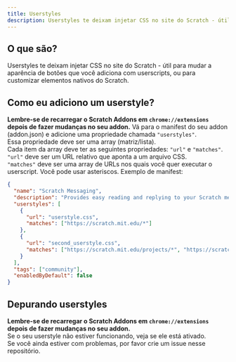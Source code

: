 ```yaml
---
title: Userstyles
description: Userstyles te deixam injetar CSS no site do Scratch - útil para mudar a aparência de botões que você adiciona com userscripts, ou para customizar elementos nativos do Scratch.
---
```

## O que são?
Userstyles te deixam injetar CSS no site do Scratch - útil para mudar a aparência de botões que você adiciona com userscripts, ou para customizar elementos nativos do Scratch.

## Como eu adiciono um userstyle?
**Lembre-se de recarregar o Scratch Addons em `chrome://extensions` depois de fazer mudanças no seu addon.**
Vá para o manifest do seu addon (addon.json) e adicione uma propriedade chamada `"userstyles"`.  
Essa propriedade deve ser uma array (matriz/lista).  
Cada item da array deve ter as seguintes propriedades: `"url"` e `"matches"`.  
`"url"` deve ser um URL relativo que aponta a um arquivo CSS.  
`"matches"` deve ser uma array de URLs nos quais você quer executar o userscript. Você pode usar asteriscos.
Exemplo de manifest:
```json
{
  "name": "Scratch Messaging",
  "description": "Provides easy reading and replying to your Scratch messages.",
  "userstyles": [
    {
      "url": "userstyle.css",
      "matches": ["https://scratch.mit.edu/*"]
    },
    {
      "url": "second_userstyle.css",
      "matches": ["https://scratch.mit.edu/projects/*", "https://scratch.mit.edu/users/*"]
    }
  ],
  "tags": ["community"],
  "enabledByDefault": false
}
```

## Depurando userstyles
**Lembre-se de recarregar o Scratch Addons em `chrome://extensions` depois de fazer mudanças no seu addon.**  
Se o seu userstyle não estiver funcionando, veja se ele está ativado.  
Se você ainda estiver com problemas, por favor crie um issue nesse repositório.
